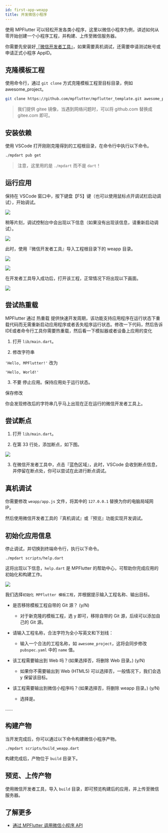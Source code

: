 ```yaml
---
id: first-app-weapp
title: 开发微信小程序
---
```


使用 MPFlutter 可以轻松开发各类小程序，这里以微信小程序为例，讲述如何从零开始创建一个小程序工程，并构建、上传至微信服务器。

你需要先安装好[『微信开发者工具』](https://developers.weixin.qq.com/miniprogram/dev/devtools/download.html)，如果需要真机调试，还需要申请测试帐号或申请正式小程序 AppID。

## 克隆模板工程

使用命令行，通过 `git clone` 方式克隆模板工程至目标目录，例如 awesome_project。

```sh
git clone https://github.com/mpflutter/mpflutter_template.git awesome_project
```

> 我们提供 gitee 镜像，当遇到网络问题时，可以将 github.com 替换成 gitee.com 即可。

## 安装依赖

使用 VSCode 打开刚刚克隆得到的工程根目录，在命令行中执行以下命令。

```sh
./mpdart pub get
```

> 注意，这里用的是 `./mpdart` 而不是 `dart`！

## 运行应用

保持在 VSCode 窗口中，按下键盘【F5】键（也可以使用鼠标点开调试栏启动调试），开始调试。

![](assets/ide-debug-guide-0.png)

稍等片刻，调试控制台中会出现以下信息（如果没有出现该信息，请重新启动调试）。

![](assets/ide-debug-guide-1.png)

此时，使用『微信开发者工具』导入工程根目录下的 weapp 目录。

![](assets/weapp-debug-guide-0.png)

![](assets/weapp-debug-guide-1.png)

在开发者工具导入成功后，打开该工程，正常情况下将出现以下画面。

![](assets/weapp-debug-guide-2.png)

## 尝试热重载

MPFlutter 通过 热重载 提供快速开发周期，该功能支持应用程序在运行状态下重载代码而无需重新启动应用程序或者丢失程序运行状态。修改一下代码，然后告诉IDE或者命令行工具你需要热重载，然后看一下模拟器或者设备上应用的变化

1. 打开 `lib/main.dart`。

2. 修改字符串

`
'Hello, MPFlutter!'
`
改为

`
'Hello, World!'
`

3. 不要 停止应用。保持应用处于运行状态。

保存修改

你会发现修改后的字符串几乎马上出现在正在运行的微信开发者工具上。

## 尝试断点

1. 打开 `lib/main.dart`。

2. 在第 33 行处，添加断点，如下图。

![](assets/ide-debug-guide-4.png)

3. 在微信开发者工具中，点击『蓝色区域』，此时，VSCode 会收到断点信息，并停留在断点处，你可以尝试在此进行断点调试。

## 真机调试

你需要修改 `weapp/app.js` 文件，将其中的 `127.0.0.1` 替换为你的电脑局域网 IP。

然后使用微信开发者工具的『真机调试』或『预览』功能实现开发调试。

## 初始化应用信息

停止调试，并切换到终端命令行，执行以下命令。

`
./mpdart scripts/help.dart
`

这将出现以下信息，`help.dart` 是 MPFlutter 的帮助中心，可帮助你完成应用的初始化和构建工作。

![](assets/ide-debug-guide-3.png)

我们选择`初始化 MPFlutter 模板工程`，并根据提示输入工程名称、输出目标。

* 是否移除模板工程自带的 Git 源？ (y/N)

    * 对于新克隆的模板工程，选 y 即可，移除自带的 Git 源，后续可以添加自己的 Git 源。

* 请输入工程名称，合法字符为全小写英文和下划线：

    * 输入一个合法的工程名称，如 `awesome_project`，这将会同步修改 `pubspec.yaml` 中的 `name` 值。

* 该工程需要输出到 Web 吗？(如果选择否，将删除 Web 目录。) (y/N)

    * 如果你不需要输出到 Web (HTML5) 可以选择否，一般情况下，我们会选 y 保留该目标。

* 该工程需要输出到微信小程序吗？(如果选择否，将删除 weapp 目录。) (y/N) 

    * 选择是。

......

## 构建产物

当开发完成后，你可以通过以下命令构建微信小程序产物。

`
./mpdart scripts/build_weapp.dart
`

构建完成后，产物位于 `build` 目录下。

## 预览、上传产物

使用微信开发者工具，导入 `build` 目录，即可预览构建后的应用，并上传至微信服务器。

## 了解更多

* [通过 MPFlutter 调用微信小程序 API](./weapp-api)
